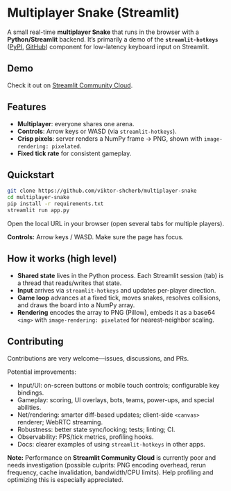 # Multiplayer Snake (Streamlit)

A small real-time **multiplayer Snake** that runs in the browser with a **Python/Streamlit** backend. It’s primarily a demo of the **`streamlit-hotkeys`** ([PyPI](https://pypi.org/project/streamlit-hotkeys/), [GitHub](https://github.com/viktor-shcherb/streamlit-hotkeys)) component for low-latency keyboard input on Streamlit.

## Demo
Check it out on [Streamlit Community Cloud](https://multiplayer-snake.streamlit.app/).

## Features

* **Multiplayer**: everyone shares one arena.
* **Controls**: Arrow keys or WASD (via `streamlit-hotkeys`).
* **Crisp pixels**: server renders a NumPy frame → PNG, shown with `image-rendering: pixelated`.
* **Fixed tick rate** for consistent gameplay.

## Quickstart

```bash
git clone https://github.com/viktor-shcherb/multiplayer-snake
cd multiplayer-snake
pip install -r requirements.txt
streamlit run app.py
```

Open the local URL in your browser (open several tabs for multiple players).

**Controls:** Arrow keys / WASD. Make sure the page has focus.

## How it works (high level)

* **Shared state** lives in the Python process. Each Streamlit session (tab) is a thread that reads/writes that state.
* **Input** arrives via `streamlit-hotkeys` and updates per-player direction.
* **Game loop** advances at a fixed tick, moves snakes, resolves collisions, and draws the board into a NumPy array.
* **Rendering** encodes the array to PNG (Pillow), embeds it as a base64 `<img>` with `image-rendering: pixelated` for nearest-neighbor scaling.

## Contributing

Contributions are very welcome—issues, discussions, and PRs.

Potential improvements:

* Input/UI: on-screen buttons or mobile touch controls; configurable key bindings.
* Gameplay: scoring, UI overlays, bots, teams, power-ups, and special abilities.
* Net/rendering: smarter diff-based updates; client-side `<canvas>` renderer; WebRTC streaming.
* Robustness: better state sync/locking; tests; linting; CI.
* Observability: FPS/tick metrics, profiling hooks.
* Docs: clearer examples of using `streamlit-hotkeys` in other apps.

**Note:** Performance on **Streamlit Community Cloud** is currently poor and needs investigation (possible culprits: PNG encoding overhead, rerun frequency, cache invalidation, bandwidth/CPU limits). Help profiling and optimizing this is especially appreciated.
